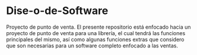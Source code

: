 # Dise-o-de-Software
Proyecto de punto de venta.
El presente repositorio está enfocado hacia un proyecto de punto de venta para una librería, el cual tendrá las funciones principales del mismo, así como algunas funciones extras que considero que son necesarias para un software completo enfocado a las ventas. 
